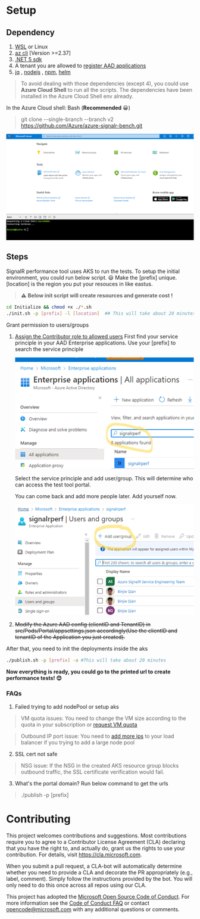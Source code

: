 # Setup

## Dependency
1. [WSL](https://docs.microsoft.com/en-us/windows/wsl/install) or Linux 
2. [az cli](https://docs.microsoft.com/en-us/cli/azure/install-azure-cli-linux?pivots=apt) [Version >=2.37]
3. [.NET 5 sdk](https://dotnet.microsoft.com/en-us/download/dotnet/5.0)
4. A tenant you are allowed to [register AAD applications](https://docs.microsoft.com/en-us/azure/active-directory/develop/howto-create-service-principal-portal#permissions-required-for-registering-an-app) 
5. [jq](https://stedolan.github.io/jq/) , [nodejs](https://nodejs.org/en/) , [npm](https://www.npmjs.com/package/npm), [helm](https://helm.sh/docs/intro/install/#from-pkg-freebsd)

>To avoid dealing with those dependencies (except 4), you could use **Azure Cloud Shell** to run all the scripts. The dependencies have been installed in the Azure Cloud Shell env already.

In the Azure Cloud shell: Bash (**Recommended** :grinning:)
> git clone --single-branch --branch  v2   https://github.com/Azure/azure-signalr-bench.git

![Use Azure Cloud Shell to init the resouces](./media/azure-cloudshell.png)

## Steps
SignalR performance tool uses AKS to run the tests. To setup the initial environment, you could run below script. :smiley: Make the [prefix] unique. [location] is the region you put your resouces in like eastus.

> :warning: **Below init script will create resources and generate cost !**
```bash
cd Initialize && chmod +x ./*.sh
./init.sh -p [prefix] -l [location]  ## This will take about 20 minutes
```
Grant permission to users/groups

1. [Assign the Contributor role to allowed users](https://docs.microsoft.com/en-us/azure/active-directory/develop/howto-add-app-roles-in-azure-ad-apps#assign-users-and-groups-to-roles)
   First find your service principle in your AAD Enterprise applications. Use your [prefix] to search the service principle
  
   ![find-service-principle](./media/find_service_principal.png)
   
    Select the service principle and add user/group. This will determine who can access the test tool portal. 
    
    You can come back and add more people later. Add yourself now.
   
   ![Grant permission to user or group](./media/add_user_or_group.png)
2. <s>  Modify the Azure AAD config (clientID and TenantID) in src/Pods/Portal/appsettings.json accordingly(Use the clientID and tenantID of the Application you just created). </s>


After that, you need to init the deployments inside the aks

```bash
./publish.sh -p [prefix] -a #This will take about 20 minutes
```

**Now everything is ready, you could go to the printed url to create performance tests! :blush:**

### FAQs
1. Failed trying to add nodePool or setup aks 
> VM quota issues: You need to change the VM size according to the quota in your subscription or [request VM quota](https://docs.microsoft.com/en-us/azure/azure-portal/supportability/per-vm-quota-requests)

> Outbound IP port issue: You need to [add more ips](https://docs.microsoft.com/en-us/azure/aks/load-balancer-standard#scale-the-number-of-managed-outbound-public-ips) to your load balancer if you trying to add a large node pool 

2. SSL cert not safe
> NSG issue: If the NSG in the created AKS resource group blocks outbound traffic, the SSL certificate verification would fail. 

3. What's the portal domain? Run below command to get the urls
>  ./publish -p [prefix] 




# Contributing

This project welcomes contributions and suggestions.  Most contributions require you to agree to a
Contributor License Agreement (CLA) declaring that you have the right to, and actually do, grant us
the rights to use your contribution. For details, visit https://cla.microsoft.com.

When you submit a pull request, a CLA-bot will automatically determine whether you need to provide
a CLA and decorate the PR appropriately (e.g., label, comment). Simply follow the instructions
provided by the bot. You will only need to do this once across all repos using our CLA.

This project has adopted the [Microsoft Open Source Code of Conduct](https://opensource.microsoft.com/codeofconduct/).
For more information see the [Code of Conduct FAQ](https://opensource.microsoft.com/codeofconduct/faq/) or
contact [opencode@microsoft.com](mailto:opencode@microsoft.com) with any additional questions or comments.
